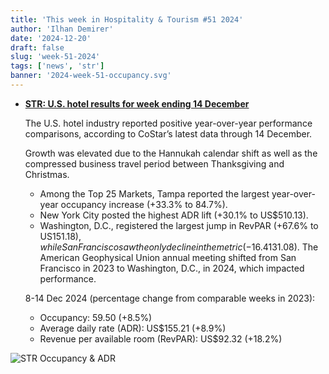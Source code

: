 ```yaml
---
title: 'This week in Hospitality & Tourism #51 2024'
author: 'Ilhan Demirer'
date: '2024-12-20'
draft: false
slug: 'week-51-2024'
tags: ['news', 'str']
banner: '2024-week-51-occupancy.svg'
---
```


- **[STR: U.S. hotel results for week ending 14 December](https://str.com/press-release/us-hotel-results-week-ending-14-december)**

  The U.S. hotel industry reported positive year-over-year performance comparisons, according to CoStar’s latest data through 14 December.

  Growth was elevated due to the Hannukah calendar shift as well as the compressed business travel period between Thanksgiving and Christmas.

  - Among the Top 25 Markets, Tampa reported the largest year-over-year occupancy increase (+33.3% to 84.7%).
  - New York City posted the highest ADR lift (+30.1% to US$510.13).
  - Washington, D.C., registered the largest jump in RevPAR (+67.6% to US$151.18), while San Francisco saw the only decline in the metric (-16.4% to US$131.08). The American Geophysical Union annual meeting shifted from San Francisco in 2023 to Washington, D.C., in 2024, which impacted performance.

  8-14 Dec 2024 (percentage change from comparable weeks in 2023):

  - Occupancy: 59.50 (+8.5%)
  - Average daily rate (ADR): US$155.21 (+8.9%)
  - Revenue per available room (RevPAR): US$92.32 (+18.2%)

![STR Occupancy & ADR](/images/blogimages/2024-week-51-occupancy.svg)
